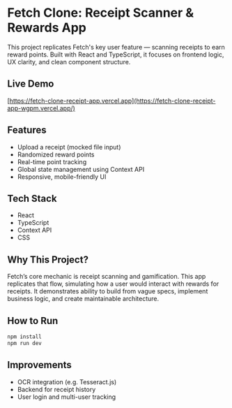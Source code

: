 # Fetch Clone: Receipt Scanner & Rewards App

This project replicates Fetch's key user feature — scanning receipts to earn reward points. Built with React and TypeScript, it focuses on frontend logic, UX clarity, and clean component structure.

## Live Demo
[https://fetch-clone-receipt-app.vercel.app](https://fetch-clone-receipt-app-wgpm.vercel.app/)

## Features
- Upload a receipt (mocked file input)
- Randomized reward points
- Real-time point tracking
- Global state management using Context API
- Responsive, mobile-friendly UI

## Tech Stack
- React
- TypeScript
- Context API
- CSS

## Why This Project?
Fetch’s core mechanic is receipt scanning and gamification. This app replicates that flow, simulating how a user would interact with rewards for receipts. It demonstrates ability to build from vague specs, implement business logic, and create maintainable architecture.

## How to Run
```bash
npm install
npm run dev
```

## Improvements
- OCR integration (e.g. Tesseract.js)
- Backend for receipt history
- User login and multi-user tracking
